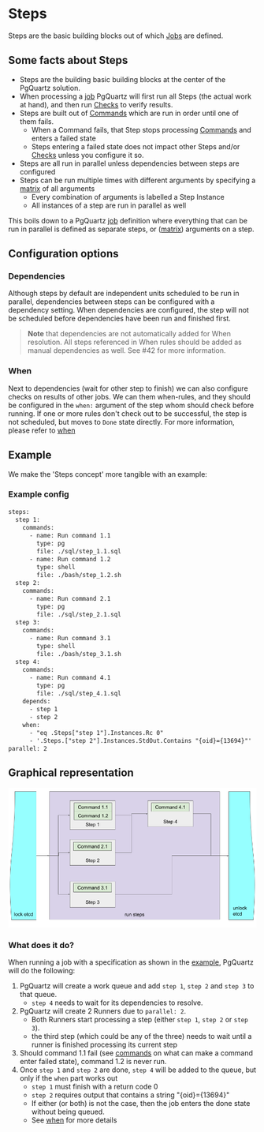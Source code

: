 # Steps
Steps are the basic building blocks out of which [Jobs](./JOBS.md) are defined.

## Some facts about Steps
- Steps are the building basic building blocks at the center of the PgQuartz solution.
- When processing a [job](./JOBS.md) PgQuartz will first run all Steps (the actual work at hand), and then run [Checks](./CHECKS.md) to verify results.
- Steps are built out of [Commands](./COMMANDS.md) which are run in order until one of them fails.
   - When a Command fails, that Step stops processing [Commands](./COMMANDS.md) and enters a failed state
   - Steps entering a failed state does not impact other Steps and/or [Checks](./CHECKS.md) unless you configure it so.
- Steps are all run in parallel unless dependencies between steps are configured
- Steps can be run multiple times with different arguments by specifying a [matrix](./INSTANCES.md) of all arguments
   - Every combination of arguments is labelled a Step Instance
   - All instances of a step are run in parallel as well

This boils down to a PgQuartz [job](./JOBS.md) definition where everything that can be run in parallel is defined as separate steps, or ([matrix](./INSTANCES.md)) arguments on a step.

## Configuration options

### Dependencies
Although steps by default are independent units scheduled to be run in parallel, dependencies between steps can be configured with a dependency setting.
When dependencies are configured, the step will not be scheduled before dependencies have been run and finished first.

> **Note** that dependencies are not automatically added for When resolution. All steps referenced in When rules should be added as manual dependencies as well. See #42 for more information.

### When
Next to dependencies (wait for other step to finish) we can also configure checks on results of other jobs.
We can them when-rules, and they should be configured in the `when:` argument of the step whom should check before running.
If one or more rules don't check out to be successful, the step is not scheduled, but moves to `Done` state directly.
For more information, please refer to [when](./WHEN.md)

## Example
We make the 'Steps concept' more tangible with an example:

### Example config
```
steps:
  step 1:
    commands:
      - name: Run command 1.1
        type: pg
        file: ./sql/step_1.1.sql
      - name: Run command 1.2
        type: shell
        file: ./bash/step_1.2.sh
  step 2:
    commands:
      - name: Run command 2.1
        type: pg
        file: ./sql/step_2.1.sql
  step 3:
    commands:
      - name: Run command 3.1
        type: shell
        file: ./bash/step_3.1.sh
  step 4:
    commands:
      - name: Run command 4.1
        type: pg
        file: ./sql/step_4.1.sql
    depends:
      - step 1
      - step 2
    when:
      - "eq .Steps["step 1"].Instances.Rc 0"
      - '.Steps.["step 2"].Instances.StdOut.Contains "{oid}={13694}"'
parallel: 2
```

## Graphical representation
![graphical representation of the steps in this job example](./steps.png)

### What does it do?
When running a job with a specification as shown in the [example](#example-config), PgQuartz will do the following:
1. PgQuartz will create a work queue and add `step 1`, `step 2` and `step 3` to that queue. 
   - `step 4` needs to wait for its dependencies to resolve.
2. PgQuartz will create 2 Runners due to `parallel: 2`.
   - Both Runners start processing a step (either `step 1`, `step 2` or `step 3`).
   - the third step (which could be any of the three) needs to wait until a runner is finished processing its current step
3. Should command 1.1 fail (see [commands](./COMMANDS.md) on what can make a command enter failed state), command 1.2 is never run.
4. Once `step 1` and `step 2` are done, `step 4` will be added to the queue, but only if the `when` part works out
   - `step 1` must finish with a return code 0
   - `step 2` requires output that contains a string "{oid}={13694}"
   - If either (or both) is not the case, then the job enters the done state without being queued.
   - See [when](./WHEN.md) for more details
